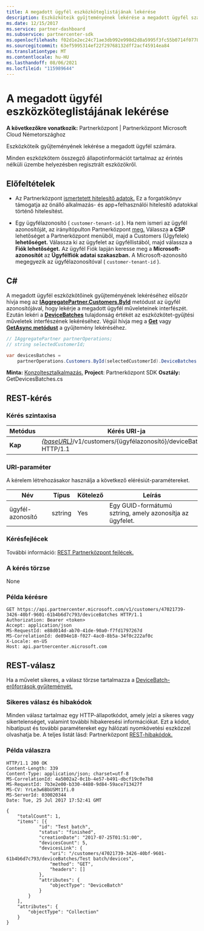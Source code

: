 ```yaml
---
title: A megadott ügyfél eszközköteglistájának lekérése
description: Eszközköteik gyűjteményének lekérése a megadott ügyfél számára.
ms.date: 12/15/2017
ms.service: partner-dashboard
ms.subservice: partnercenter-sdk
ms.openlocfilehash: f02d1e2ec24c71ae3db992e998d2d8a5995f3fc55b0714f0778ccbeaa6fec214
ms.sourcegitcommit: 63ef5995314ef22f29768132dff2acf45914ea84
ms.translationtype: MT
ms.contentlocale: hu-HU
ms.lasthandoff: 08/06/2021
ms.locfileid: "115989644"
---
```

# <a name="get-a-list-of-device-batches-for-the-specified-customer"></a>A megadott ügyfél eszközköteglistájának lekérése

**A következőkre vonatkozik:** Partnerközpont | Partnerközpont Microsoft Cloud Németországhoz

Eszközköteik gyűjteményének lekérése a megadott ügyfél számára.

Minden eszközkötem összegző állapotinformációt tartalmaz az érintés nélküli üzembe helyezésben regisztrált eszközökről.

## <a name="prerequisites"></a>Előfeltételek

- Az Partnerközpont [ismertetett hitelesítő adatok.](partner-center-authentication.md) Ez a forgatókönyv támogatja az önálló alkalmazás- és app+felhasználói hitelesítő adatokkal történő hitelesítést.

- Egy ügyfélazonosító ( `customer-tenant-id` ). Ha nem ismeri az ügyfél azonosítóját, az irányítópulton Partnerközpont [meg.](https://partner.microsoft.com/dashboard) Válassza **a CSP** lehetőséget a Partnerközpont menüből, majd a Customers (Ügyfelek) **lehetőséget.** Válassza ki az ügyfelet az ügyféllistából, majd válassza a **Fiók lehetőséget.** Az ügyfél Fiók lapján keresse meg a **Microsoft-azonosítót** az **Ügyfélfiók adatai szakaszban.** A Microsoft-azonosító megegyezik az ügyfélazonosítóval ( `customer-tenant-id` ).

## <a name="c"></a>C\#

A megadott ügyfél eszközkötőinek gyűjteményének lekéréséhez először hívja meg az [**IAggregatePartner.Customers.ById**](/dotnet/api/microsoft.store.partnercenter.customers.icustomercollection.byid) metódust az ügyfél azonosítójával, hogy lekérje a megadott ügyfél műveleteinek interfészét. Ezután lekéri a [**DeviceBatches**](/dotnet/api/microsoft.store.partnercenter.customers.icustomer.devicebatches) tulajdonság értékét az eszközkötet-gyűjtési műveletek interfészének lekéréséhez. Végül hívja meg a [**Get**](/dotnet/api/microsoft.store.partnercenter.devicesdeployment.idevicesbatchcollection.get) vagy [**GetAsync metódust**](/dotnet/api/microsoft.store.partnercenter.devicesdeployment.idevicesbatchcollection.getasync) a gyűjtemény lekéréséhez.

``` csharp
// IAggregatePartner partnerOperations;
// string selectedCustomerId;

var devicesBatches =
    partnerOperations.Customers.ById(selectedCustomerId).DeviceBatches.Get();
```

**Minta:** [Konzoltesztalkalmazás.](console-test-app.md) **Project**: Partnerközpont SDK **Osztály:** GetDevicesBatches.cs

## <a name="rest-request"></a>REST-kérés

### <a name="request-syntax"></a>Kérés szintaxisa

| Metódus  | Kérés URI-ja                                                                                   |
|---------|-----------------------------------------------------------------------------------------------|
| **Kap** | [*{baseURL}*](partner-center-rest-urls.md)/v1/customers/{ügyfélazonosító}/deviceBatches HTTP/1.1 |

### <a name="uri-parameter"></a>URI-paraméter

A kérelem létrehozásakor használja a következő elérésiút-paramétereket.

| Név        | Típus   | Kötelező | Leírás                                           |
|-------------|--------|----------|-------------------------------------------------------|
| ügyfél-azonosító | sztring | Yes      | Egy GUID-formátumú sztring, amely azonosítja az ügyfelet. |

### <a name="request-headers"></a>Kérésfejlécek

További információ: [REST Partnerközpont fejlécek.](headers.md)

### <a name="request-body"></a>A kérés törzse

None

### <a name="request-example"></a>Példa kérésre

```http
GET https://api.partnercenter.microsoft.com/v1/customers/47021739-3426-40bf-9601-61b4b6d7c793/deviceBatches HTTP/1.1
Authorization: Bearer <token>
Accept: application/json
MS-RequestId: e88d014d-ab70-41de-90a0-f7fd1797267d
MS-CorrelationId: de894e18-f027-4ac0-8b5a-34f0c222af0c
X-Locale: en-US
Host: api.partnercenter.microsoft.com
```

## <a name="rest-response"></a>REST-válasz

Ha a művelet sikeres, a válasz törzse tartalmazza a [DeviceBatch-erőforrások gyűjteményét.](device-deployment-resources.md#devicebatch)

### <a name="response-success-and-error-codes"></a>Sikeres válasz és hibakódok

Minden válasz tartalmaz egy HTTP-állapotkódot, amely jelzi a sikeres vagy sikertelenséget, valamint további hibakeresési információkat. Ezt a kódot, hibatípust és további paramétereket egy hálózati nyomkövetési eszközzel olvashatja be. A teljes listát lásd: Partnerközpont [REST-hibakódok.](error-codes.md)

### <a name="response-example"></a>Példa válaszra

```http
HTTP/1.1 200 OK
Content-Length: 339
Content-Type: application/json; charset=utf-8
MS-CorrelationId: 4a5002a2-0c1b-4e57-b491-dbcf19c0e7b8
MS-RequestId: 7b3e2e00-b330-4480-9d84-59ace713427f
MS-CV: YrLe3w6BbUSMt1fi.0
MS-ServerId: 030020344
Date: Tue, 25 Jul 2017 17:52:41 GMT

{
    "totalCount": 1,
    "items": [{
            "id": "Test batch",
            "status": "finished",
            "creationDate": "2017-07-25T01:51:00",
            "devicesCount": 5,
            "devicesLink": {
                "uri": "/customers/47021739-3426-40bf-9601-61b4b6d7c793/deviceBatches/Test batch/devices",
                "method": "GET",
                "headers": []
            },
            "attributes": {
                "objectType": "DeviceBatch"
            }
        }
    ],
    "attributes": {
        "objectType": "Collection"
    }
}
```
